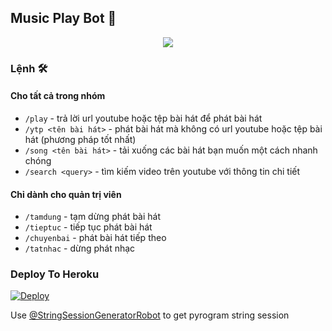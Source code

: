 <h2 align="centre">Music Play Bot 🎵</h2>

<p align="center">
  <img src="https://telegra.ph/file/e1d2e60a756b2cda8a058.jpg">
</p>

### Lệnh 🛠
#### Cho tất cả trong nhóm
- `/play` - trả lời url youtube hoặc tệp bài hát để phát bài hát
- `/ytp <tên bài hát>` - phát bài hát mà không có url youtube hoặc tệp bài hát (phương pháp tốt nhất)
- `/song <tên bài hát>` - tải xuống các bài hát bạn muốn một cách nhanh chóng
- `/search <query>` - tìm kiếm video trên youtube với thông tin chi tiết

#### Chỉ dành cho quản trị viên
- `/tamdung` - tạm dừng phát bài hát
- `/tieptuc` - tiếp tục phát bài hát
- `/chuyenbai` - phát bài hát tiếp theo
- `/tatnhac` - dừng phát nhạc

### Deploy To Heroku</h4>

[![Deploy](https://www.herokucdn.com/deploy/button.svg)](https://heroku.com/deploy?template=https://github.com/RyoCoder/GroupMusicBot)

Use [@StringSessionGeneratorRobot](https://t.me/StringSessionGeneratorRobot) to get pyrogram string session

